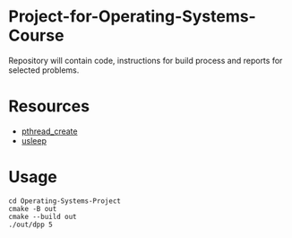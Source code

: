 # Project-for-Operating-Systems-Course
Repository will contain code, instructions for build process and reports for selected problems. 

# Resources

- [pthread_create](https://pubs.opengroup.org/onlinepubs/7908799/xsh/pthread_create.html)
- [usleep](https://www.man7.org/linux/man-pages/man3/usleep.3.html)
# Usage

```
cd Operating-Systems-Project
cmake -B out
cmake --build out
./out/dpp 5
```


